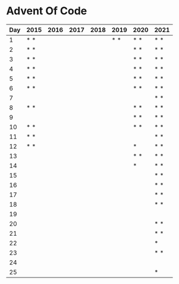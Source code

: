 # Advent Of Code


| Day  | 2015 | 2016 | 2017 | 2018 | 2019 | 2020 | 2021 |
|------|------|------|------|------|------|------|------|
| 1    | * *  |      |      |      | * *  | * *  | * *  |
| 2    | * *  |      |      |      |      | * *  | * *  |
| 3    | * *  |      |      |      |      | * *  | * *  |
| 4    | * *  |      |      |      |      | * *  | * *  |
| 5    | * *  |      |      |      |      | * *  | * *  |
| 6    | * *  |      |      |      |      | * *  | * *  |
| 7    |      |      |      |      |      |      | * *  |
| 8    | * *  |      |      |      |      | * *  | * *  |
| 9    |      |      |      |      |      | * *  | * *  |
| 10   | * *  |      |      |      |      | * *  | * *  |
| 11   | * *  |      |      |      |      |      | * *  |
| 12   | * *  |      |      |      |      | *    | * *  |
| 13   |      |      |      |      |      | * *  | * *  |
| 14   |      |      |      |      |      | *    | * *  |
| 15   |      |      |      |      |      |      | * *  |
| 16   |      |      |      |      |      |      | * *  |
| 17   |      |      |      |      |      |      | * *  |
| 18   |      |      |      |      |      |      | * *  |
| 19   |      |      |      |      |      |      |      |
| 20   |      |      |      |      |      |      | * *  |
| 21   |      |      |      |      |      |      | * *  |
| 22   |      |      |      |      |      |      | *    |
| 23   |      |      |      |      |      |      | * *  |
| 24   |      |      |      |      |      |      |      |
| 25   |      |      |      |      |      |      | *    |


